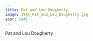 ```yaml
---
title: Pat and Lou Dougherty
image: 1945_Pat_and_Lou_Dougherty.jpg
year: 1945
---
```


Pat and Lou Dougherty